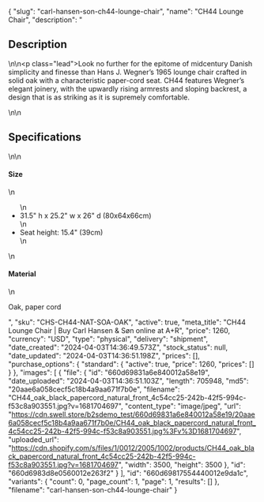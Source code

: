 {
  "slug": "carl-hansen-son-ch44-lounge-chair",
  "name": "CH44 Lounge Chair",
  "description": "<h2>Description</h2>\n<!-- split -->\n<p class=\"lead\">Look no further for the epitome of midcentury Danish simplicity and finesse than Hans J. Wegner’s 1965 lounge chair crafted in solid oak with a characteristic paper-cord seat. CH44 features Wegner’s elegant joinery, with the upwardly rising armrests and sloping backrest, a design that is as striking as it is supremely comfortable.</p>\n<!-- split -->\n<h2>Specifications</h2>\n<!-- split -->\n<h4>Size</h4>\n<ul>\n<li>31.5\" h x 25.2\" w x 26\" d (80x64x66cm)</li>\n<li>Seat height: 15.4\" (39cm)</li>\n</ul>\n<h4>Material</h4>\n<p>Oak, paper cord</p>",
  "sku": "CHS-CH44-NAT-SOA-OAK",
  "active": true,
  "meta_title": "CH44 Lounge Chair | Buy Carl Hansen & Søn online at A+R",
  "price": 1260,
  "currency": "USD",
  "type": "physical",
  "delivery": "shipment",
  "date_created": "2024-04-03T14:36:49.573Z",
  "stock_status": null,
  "date_updated": "2024-04-03T14:36:51.198Z",
  "prices": [],
  "purchase_options": {
    "standard": {
      "active": true,
      "price": 1260,
      "prices": []
    }
  },
  "images": [
    {
      "file": {
        "id": "660d69831a6e840012a58e19",
        "date_uploaded": "2024-04-03T14:36:51.103Z",
        "length": 705948,
        "md5": "20aae6a058cecf5c18b4a9aa671f7b0e",
        "filename": "CH44_oak_black_papercord_natural_front_4c54cc25-242b-42f5-994c-f53c8a903551.jpg?v=1681704697",
        "content_type": "image/jpeg",
        "url": "https://cdn.swell.store/b2sdemo_test/660d69831a6e840012a58e19/20aae6a058cecf5c18b4a9aa671f7b0e/CH44_oak_black_papercord_natural_front_4c54cc25-242b-42f5-994c-f53c8a903551.jpg%3Fv%3D1681704697",
        "uploaded_url": "https://cdn.shopify.com/s/files/1/0012/2005/1002/products/CH44_oak_black_papercord_natural_front_4c54cc25-242b-42f5-994c-f53c8a903551.jpg?v=1681704697",
        "width": 3500,
        "height": 3500
      },
      "id": "660d6983d8e0560012e263f2"
    }
  ],
  "id": "660d69817554440012e9da1c",
  "variants": {
    "count": 0,
    "page_count": 1,
    "page": 1,
    "results": []
  },
  "filename": "carl-hansen-son-ch44-lounge-chair"
}